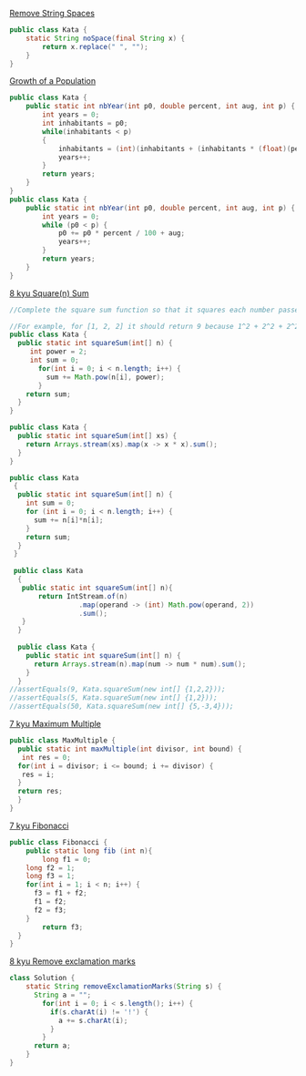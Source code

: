 [Remove String Spaces](https://www.codewars.com/kata/57eae20f5500ad98e50002c5/solutions/java)
```java
public class Kata {
    static String noSpace(final String x) {
        return x.replace(" ", "");
    }
}
```
[Growth of a Population](https://www.codewars.com/kata/growth-of-a-population/train/java)
```java
public class Kata {
    public static int nbYear(int p0, double percent, int aug, int p) {
        int years = 0;
        int inhabitants = p0;
        while(inhabitants < p)
        {
            inhabitants = (int)(inhabitants + (inhabitants * (float)(percent/100)) + aug);
            years++;
        }
        return years;
    }
}
public class Kata {
    public static int nbYear(int p0, double percent, int aug, int p) {
        int years = 0;
        while (p0 < p) {
            p0 += p0 * percent / 100 + aug;
            years++;
        }
        return years;
    }
}
```
[8 kyu Square(n) Sum](https://www.codewars.com/kata/square-n-sum/train/java)
```java
//Complete the square sum function so that it squares each number passed into it and then sums the results together.

//For example, for [1, 2, 2] it should return 9 because 1^2 + 2^2 + 2^2 = 9.
public class Kata {
  public static int squareSum(int[] n) { 
     int power = 2;
     int sum = 0;
       for(int i = 0; i < n.length; i++) {
         sum += Math.pow(n[i], power);
       }
    return sum;
  }
}

public class Kata {
  public static int squareSum(int[] xs) {
    return Arrays.stream(xs).map(x -> x * x).sum();
  }
}

public class Kata 
 {
  public static int squareSum(int[] n) {
    int sum = 0;
    for (int i = 0; i < n.length; i++) {
      sum += n[i]*n[i];
    }
    return sum;
  }
 }
 
 public class Kata
  {
   public static int squareSum(int[] n){ 
       return IntStream.of(n)
                 .map(operand -> (int) Math.pow(operand, 2))
                 .sum();
   }
  }
  
  public class Kata {
    public static int squareSum(int[] n) { 
      return Arrays.stream(n).map(num -> num * num).sum();
    }
  }
//assertEquals(9, Kata.squareSum(new int[] {1,2,2}));
//assertEquals(5, Kata.squareSum(new int[] {1,2}));
//assertEquals(50, Kata.squareSum(new int[] {5,-3,4}));
```
[7 kyu Maximum Multiple](https://www.codewars.com/kata/maximum-multiple/train/javascript)
```java
public class MaxMultiple {
  public static int maxMultiple(int divisor, int bound) {
   int res = 0;
  for(int i = divisor; i <= bound; i += divisor) {
   res = i;
  }
  return res;
  }
}
```
[7 kyu Fibonacci](https://www.codewars.com/kata/fibonacci/train/java)
```java
public class Fibonacci {
	public static long fib (int n){
		long f1 = 0;
    long f2 = 1;
    long f3 = 1;
    for(int i = 1; i < n; i++) {
      f3 = f1 + f2;
      f1 = f2;
      f2 = f3;
    }
		return f3;
  }
}
```
[8 kyu Remove exclamation marks](https://www.codewars.com/kata/remove-exclamation-marks/train/java)
```java
class Solution {
    static String removeExclamationMarks(String s) {
      String a = "";
        for(int i = 0; i < s.length(); i++) {
          if(s.charAt(i) != '!') {
            a += s.charAt(i);
          }
        }
      return a;
    }
}
```
